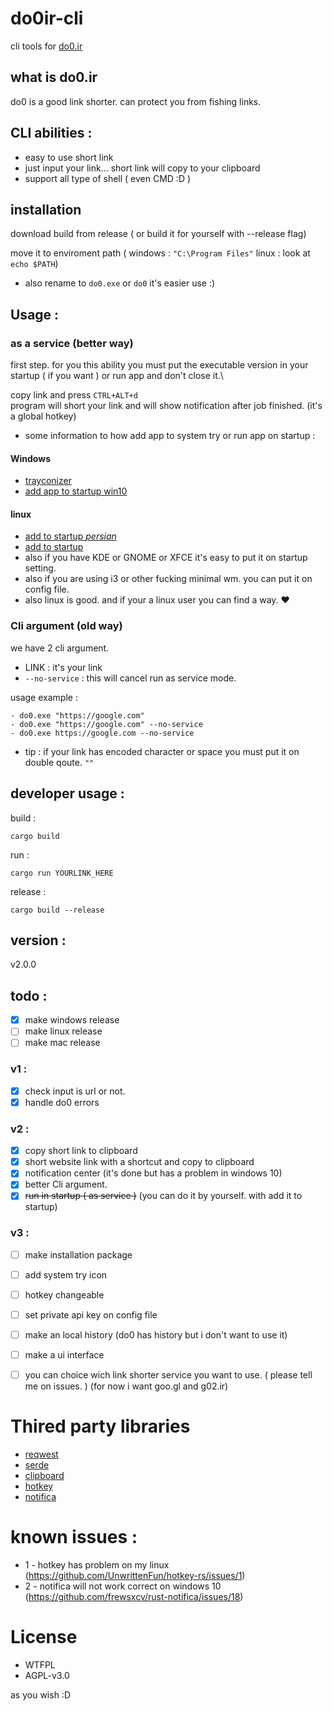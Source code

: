 # do0ir-cli
cli tools for [do0.ir](https://do0.ir)

## what is do0.ir
do0 is a good link shorter. can protect you from fishing links.


## CLI abilities :
- easy to use short link
- just input your link... short link will copy to your clipboard
- support all type of shell ( even CMD :D )





## installation
download build from release ( or build it for yourself with --release flag)

move it to enviroment path ( windows : `"C:\Program Files"` linux : look at `echo $PATH`)

- also rename to `do0.exe` or `do0` it's easier use :)

## Usage :

### as a service (better way)
first step. for you this ability you must put the executable version in your startup ( if you want ) or run app and don't close it.\

copy link and press `CTRL+ALT+d`\
program will short your link and will show notification after job finished. (it's a global hotkey)

- some information to how add app to system try or run app on startup :
#### Windows 
- [trayconizer](https://do0.ir/4qOsV)
- [add app to startup win10](https://do0.ir/DOXGh)
#### linux
- [add to startup _persian_](https://forum.ubuntu.ir/index.php?topic=150026.msg1166712)
- [add to startup](https://www.simplified.guide/linux/automatically-run-program-on-startup)
- also if you have KDE or GNOME or XFCE it's easy to put it on startup setting.
- also if you are using i3 or other fucking minimal wm. you can put it on config file.
- also linux is good. and if your a linux user you can find a way. ❤️

### Cli argument (old way)
we have 2 cli argument. 
- LINK : it's your link
- `--no-service` : this will cancel run as service mode.

usage example : 
```
- do0.exe "https://google.com"
- do0.exe "https://google.com" --no-service
- do0.exe https://google.com --no-service
```

* tip : if your link has encoded character or space you must put it on double qoute. `""`

## developer usage :

build :
```
cargo build
```

run :
```
cargo run YOURLINK_HERE
```

release :
```
cargo build --release
```

## version :
v2.0.0

## todo :
- [x] make windows release
- [ ] make linux release
- [ ] make mac release
### v1 :
- [x] check input is url or not.
- [x] handle do0 errors 
### v2 :
- [x] copy short link to clipboard
- [x] short website link with a shortcut and copy to clipboard
- [x] notification center (it's done but has a problem in windows 10)
- [x] better Cli argument.
- [x] ~~run in startup ( as service )~~ (you can do it by yourself. with add it to startup)

### v3 :
- [ ] make installation package
- [ ] add system try icon 
- [ ] hotkey changeable
- [ ] set private api key on config file
- [ ] make an local history (do0 has history but i don't want to use it)
- [ ] make a ui interface
- [ ] you can choice wich link shorter service you want to use. ( please tell me on issues. ) (for now i want goo.gl and g02.ir)


# Thired party libraries 
- [reqwest](https://github.com/seanmonstar/reqwest)
- [serde](https://github.com/serde-rs/serde)
- [clipboard](https://github.com/aweinstock314/rust-clipboard)
- [hotkey](https://github.com/UnwrittenFun/hotkey-rs)
- [notifica](https://github.com/frewsxcv/rust-notifica)


# known issues : 
- 1 - hotkey has problem on my linux (https://github.com/UnwrittenFun/hotkey-rs/issues/1)
- 2 - notifica will not work correct on windows 10 (https://github.com/frewsxcv/rust-notifica/issues/18)


# License 
- WTFPL
- AGPL-v3.0

as you wish :D
